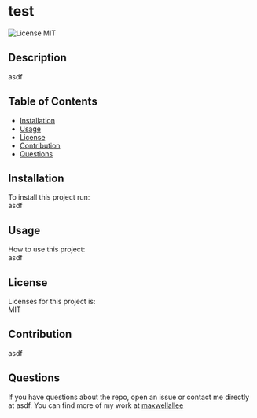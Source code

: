 # test  
![License MIT](https://img.shields.io/badge/License-MIT-blueviolet)  
## Description  
asdf
  
## Table of Contents  
* [Installation](#installation)  
* [Usage](#usage) 
* [License](#license)
* [Contribution](#contribution)  
* [Questions](#questions)
  
## Installation  
To install this project run:  
asdf  
  
## Usage  
How to use this project:  
asdf 

## License
Licenses for this project is:    
MIT

## Contribution
asdf  

## Questions  
If you have questions about the repo, open an issue or contact me directly at asdf. You can find more of my work at [maxwellallee](https://github.com/maxwellallee/)

